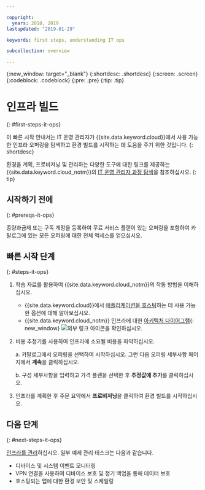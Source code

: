 ```yaml
---

copyright:
  years: 2018, 2019
lastupdated: "2019-01-29"

keywords: first steps, understanding IT ops

subcollection: overview

---
```


{:new_window: target="_blank"}
{:shortdesc: .shortdesc}
{:screen: .screen}
{:codeblock: .codeblock}
{:pre: .pre}
{:tip: .tip}

# 인프라 빌드
{: #first-steps-it-ops}

이 빠른 시작 안내서는 IT 운영 관리자가 {{site.data.keyword.cloud}}에서 사용 가능한 인프라 오퍼링을 탐색하고 환경 빌드를 시작하는 데 도움을 주기 위한 것입니다.
{: shortdesc}

환경을 계획, 프로비저닝 및 관리하는 다양한 도구에 대한 링크를 제공하는 {{site.data.keyword.cloud_notm}}의 [IT 운영 관리자 과정 탐색](/docs/overview?topic=overview-it-ops)을 참조하십시오.
{: tip}

## 시작하기 전에
{: #prereqs-it-ops}

종량과금제 또는 구독 계정을 등록하여 무료 서비스 플랜이 있는 오퍼링을 포함하여 카탈로그에 있는 모든 오퍼링에 대한 전체 액세스를 얻으십시오. 

## 빠른 시작 단계
{: #steps-it-ops}

1. 학습 자료를 활용하여 {{site.data.keyword.cloud_notm}}의 작동 방법을 이해하십시오.
    * {{site.data.keyword.cloud}}에서 [애플리케이션을 호스팅](/docs/overview?topic=overview-whatis-platform#choose-compute)하는 데 사용 가능한 옵션에 대해 알아보십시오.
    * {{site.data.keyword.cloud_notm}} 인프라에 대한 [아키텍처 다이어그램](https://www.ibm.com/cloud/garage/architectures/infrastructure){: new_window} ![외부 링크 아이콘](../icons/launch-glyph.svg)을 확인하십시오. 
2. 비용 추정기를 사용하여 인프라에 소요될 비용을 파악하십시오.

    a. 카탈로그에서 오퍼링을 선택하여 시작하십시오. 그런 다음 오퍼링 세부사항 페이지에서 **계속**을 클릭하십시오.
    
    b. 구성 세부사항을 입력하고 가격 플랜을 선택한 후 **추정값에 추가**를 클릭하십시오. 
3. 인프라를 계획한 후 주문 요약에서 **프로비저닝**을 클릭하여 환경 빌드를 시작하십시오. 

## 다음 단계
{: #next-steps-it-ops}

[인프라를 관리](/docs/overview?topic=overview-it-ops)하십시오. 일부 예제 관리 태스크는 다음과 같습니다. 

  * 디바이스 및 시스템 이벤트 모니터링
  * VPN 연결을 사용하여 디바이스 보호 및 정기 백업을 통해 데이터 보호 
  * 호스팅되는 앱에 대한 환경 보안 및 스케일링 

